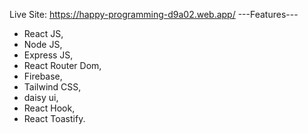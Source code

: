 Live Site: https://happy-programming-d9a02.web.app/
---Features---
* React JS, 
* Node JS, 
* Express JS,
* React Router Dom,
* Firebase, 
* Tailwind CSS, 
* daisy ui, 
* React Hook, 
* React Toastify. 